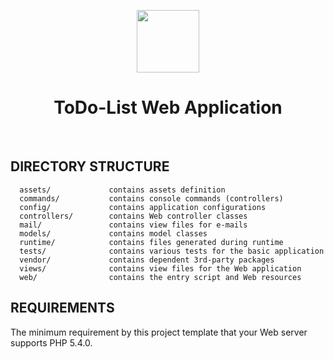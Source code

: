<p align="center">
    <a href="https://https://github.com/Satorlous/todolist" target="_blank">
        <img src="https://avatars0.githubusercontent.com/u/993323" height="100px">
    </a>
    <h1 align="center">ToDo-List Web Application</h1>
    <br>
</p>

DIRECTORY STRUCTURE
-------------------
      assets/             contains assets definition
      commands/           contains console commands (controllers)
      config/             contains application configurations
      controllers/        contains Web controller classes
      mail/               contains view files for e-mails
      models/             contains model classes
      runtime/            contains files generated during runtime
      tests/              contains various tests for the basic application
      vendor/             contains dependent 3rd-party packages
      views/              contains view files for the Web application
      web/                contains the entry script and Web resources
REQUIREMENTS
------------
The minimum requirement by this project template that your Web server supports PHP 5.4.0.

